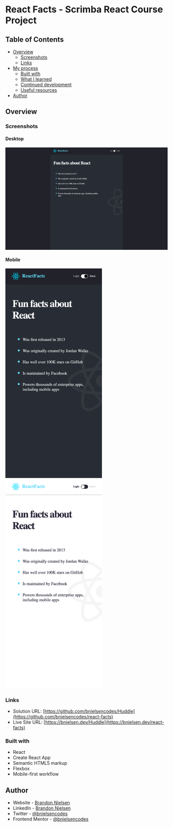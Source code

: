 # React Facts - Scrimba React Course Project

## Table of Contents

- [Overview](#overview)
  - [Screenshots](#screenshots)
  - [Links](#links)
- [My process](#my-process)
  - [Built with](#built-with)
  - [What I learned](#what-i-learned)
  - [Continued development](#continued-development)
  - [Useful resources](#useful-resources)
- [Author](#author)

## Overview

### Screenshots

#### Desktop

![screenshot of Huddle desktop website](src/images/screenshots/dark-desktop.png)

#### Mobile

<img src="src/images/screenshots/dark-mobile.png" alt="screenshot of React Facts mobile website in dark mode" width="300"><img src="src/images/screenshots/light-mobile.png" alt="screenshot of React Facts mobile website in light mode" width="300">

### Links

- Solution URL: [https://github.com/bnielsencodes/Huddle](https://github.com/bnielsencodes/react-facts)
- Live Site URL: [https://bnielsen.dev/Huddle](https://bnielsen.dev/react-facts)

### Built with

- React
- Create React App
- Semantic HTML5 markup
- Flexbox
- Mobile-first workflow

## Author

- Website - [Brandon Nielsen](https://www.bnielsen.dev)
- LinkedIn - [Brandon Nielsen](https://www.linkedin.com/in/bnielsencodes)
- Twitter - [@bnielsencodes](https://twitter.com/bnielsencodes)
- Frontend Mentor - [@bnielsencodes](https://www.frontendmentor.io/profile/bnielsencodes)
